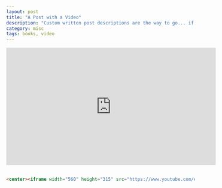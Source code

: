 ```yaml
---
layout: post
title: "A Post with a Video"
description: "Custom written post descriptions are the way to go... if you're not lazy."
category: misc
tags: books, video
---
```


<center><iframe width="560" height="315" src="https://www.youtube.com/embed/2DLnhdnSUVs" frameborder="0" allowfullscreen></iframe></center><br>



```html
<center><iframe width="560" height="315" src="https://www.youtube.com/embed/2DLnhdnSUVs" frameborder="0" allowfullscreen></iframe></center>
```